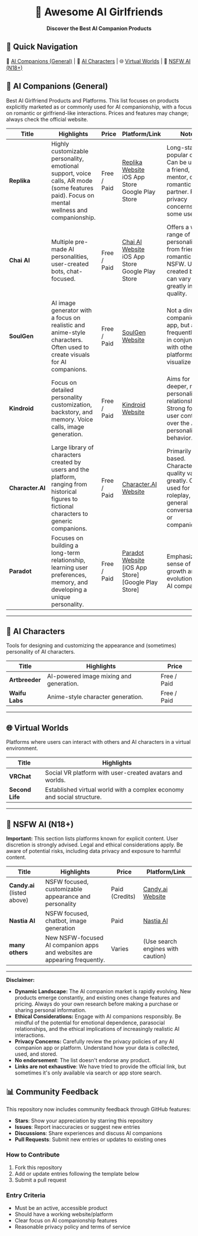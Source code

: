 <h1 align="center">
	🎠 Awesome AI Girlfriends
</h1>

<p align="center">
<b> Discover the Best AI Companion Products
 </b>
</p>

## 🚀 Quick Navigation

🤖 [AI Companions (General)](#-ai-companions-general) | 🎨 [AI Characters](#-ai-characters) | 🌐 [Virtual Worlds](#-virtual-worlds) | 🔞 [NSFW AI (N18+)](#-nsfw-ai-n18)


## 💞 AI Companions (General)
Best AI Girlfriend Products and Platforms. This list focuses on products explicitly marketed as or commonly used for AI companionship, with a focus on romantic or girlfriend-like interactions. Prices and features may change; always check the official website.

| Title | Highlights | Price | Platform/Link | Notes |
|-------|------------|-------|---------------|-------|
| **Replika** | Highly customizable personality, emotional support, voice calls, AR mode (some features paid). Focus on mental wellness and companionship. | Free / Paid | [Replika Website](https://replika.com/) <br> iOS App Store <br> Google Play Store | Long-standing, popular option. Can be used as a friend, mentor, or romantic partner. Raises privacy concerns for some users. |
| **Chai AI** | Multiple pre-made AI personalities, user-created bots, chat-focused. | Free / Paid | [Chai AI Website](https://www.chai-research.com/) <br> iOS App Store <br> Google Play Store | Offers a wide range of personalities, from friendly to romantic to NSFW. User-created bots can vary greatly in quality. |
| **SoulGen** | AI image generator with a focus on realistic and anime-style characters. Often used to create visuals for AI companions. | Free / Paid | [SoulGen Website](https://www.soulgen.net/) | Not a direct companion app, but a tool frequently used in conjunction with other platforms to visualize the AI. |
| **Kindroid** | Focus on detailed personality customization, backstory, and memory. Voice calls, image generation. | Free / Paid | [Kindroid Website](https://kindroid.ai/) | Aims for deeper, more personalized relationships. Strong focus on user control over the AI's personality and behavior. |
| **Character.AI** | Large library of characters created by users and the platform, ranging from historical figures to fictional characters to generic companions. | Free / Paid | [Character.AI Website](https://beta.character.ai/) | Primarily text-based. Character quality varies greatly. Can be used for roleplay, general conversation, or companionship. |
| **Paradot** | Focuses on building a long-term relationship, learning user preferences, memory, and developing a unique personality. | Free / Paid | [Paradot Website](https://www.paradot.ai/) <br>[iOS App Store] <br>[Google Play Store] | Emphasizes a sense of growth and evolution in the AI companion. |


---
## 🎨 AI Characters
Tools for designing and customizing the appearance and (sometimes) personality of AI characters.

| Title        | Highlights|Price|
|--------|--------|--------|
| **Artbreeder**  |   AI-powered image mixing and generation.   | Free / Paid    |
| **Waifu Labs** |  Anime-style character generation.   | Free / Paid  |

---
## 🌐 Virtual Worlds
Platforms where users can interact with others and AI characters in a virtual environment.

| Title    |Highlights  |
|--------|--------|
| **VRChat** |  Social VR platform with user-created avatars and worlds.   |
| **Second Life** |  Established virtual world with a complex economy and social structure.  |

---

## 🔞 NSFW AI (N18+)
**Important:**  This section lists platforms known for explicit content.  User discretion is strongly advised.  Legal and ethical considerations apply.  Be aware of potential risks, including data privacy and exposure to harmful content.

| Title        |  Highlights | Price        |  Platform/Link |
|----------|--------|--------|--------|
| **Candy.ai** (listed above) | NSFW focused, customizable appearance and personality | Paid (Credits) |  [Candy.ai Website](https://candy.ai/)     |
| **Nastia AI** | NSFW focused, chatbot, image generation  | Paid  |   [Nastia AI](https://nastia.ai/)|
| **many others** | New NSFW-focused AI companion apps and websites are appearing frequently. |  Varies     |   (Use search engines with caution) |

---

**Disclaimer:**

*   **Dynamic Landscape:** The AI companion market is rapidly evolving.  New products emerge constantly, and existing ones change features and pricing. Always do your own research before making a purchase or sharing personal information.
*   **Ethical Considerations:**  Engage with AI companions responsibly.  Be mindful of the potential for emotional dependence, parasocial relationships, and the ethical implications of increasingly realistic AI interactions.
*   **Privacy Concerns:**  Carefully review the privacy policies of any AI companion app or platform.  Understand how your data is collected, used, and stored.
* **No endorsement**: The list doesn't endorse any product.
* **Links are not exhaustive**: We have tried to provide the official link, but sometimes it's only available via search or app store search.

## 📊 Community Feedback
This repository now includes community feedback through GitHub features:
- **Stars**: Show your appreciation by starring this repository
- **Issues**: Report inaccuracies or suggest new entries
- **Discussions**: Share experiences and discuss AI companions
- **Pull Requests**: Submit new entries or updates to existing ones

### How to Contribute
1. Fork this repository
2. Add or update entries following the template below
3. Submit a pull request

### Entry Criteria
- Must be an active, accessible product
- Should have a working website/platform
- Clear focus on AI companionship features
- Reasonable privacy policy and terms of service